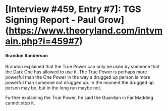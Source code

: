 # [Interview #459, Entry #7]: TGS Signing Report - Paul Grow](https://www.theoryland.com/intvmain.php?i=459#7)

#### Brandon Sanderson

Brandon explained that the True Power can only be used by someone that the Dark One has allowed to use it. The True Power is perhaps more powerful than the One Power in the way a drugged up person is more powerful than someone not drugged up. In the moment the drugged up person may be, but in the long run maybe not.

Further explaining the True Power, he said the Guardian in Far Madding cannot stop it.

